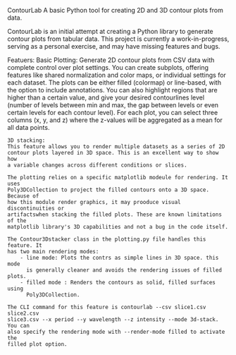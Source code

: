 
ContourLab 
A basic Python tool for creating 2D and 3D contour plots from data.

ContourLab is an initial attempt at creating a Python library to generate 
contour plots from tabular data. This project is currently a work-in-progress,
serving as a personal exercise, and may have missing features and bugs.

Featuers:
	Basic Plotting:
	Generate 2D contour plots from CSV data with
	complete control over plot settings. You can create subplots, offering
	features like shared normalization and color maps, or individual
 	settings for each dataset. The plots can be either filled (colormap) or
 	line-based, with the option to include annotations. You can also
 	highlight regions that are higher than a certain value, and give your 
	desired contourlines level (number of levels between min and max, the gap
 	between levels or even certain levels for each contour level). For each
 	plot, you can select three columns (x, y, and z) where the z-values will be
 	aggregated as a mean for all data points.

	3D stacking:
	This feature allows you to render multiple datasets as a series of 2D 
	contour plots layered in 3D space. This is an excellent way to show how
 	a variable changes across different conditions or slices. 

	The plotting relies on a specific matplotlib modeule for rendering. It uses 
	Poly3DCollection to project the filled contours onto a 3D space. Because of
	how this module render graphics, it may prooduce visual discontinuities or
	artifactswhen stacking the filled plots. These are known limitations of the 	
	matplotlib library's 3D capabilities and not a bug in the code itself.
	
	The Contour3Dstacker class in the plotting.py file handles this feature. It
 	has two main rendering modes:
		- line mode: Plots the contrs as simple lines in 3D space. this mode
		  is generally cleaner and avoids the rendering issues of filled plots.
		- filled mode : Renders the contours as solid, filled surfaces using 
		  Poly3DCollection.

	The CLI command for this feature is contourlab --csv slice1.csv slice2.csv
 	slice3.csv --x period --y wavelength --z intensity --mode 3d-stack. You can
	also specify the rendering mode with --render-mode filled to activate the 
	filled plot option. 	 			
 
	
 

